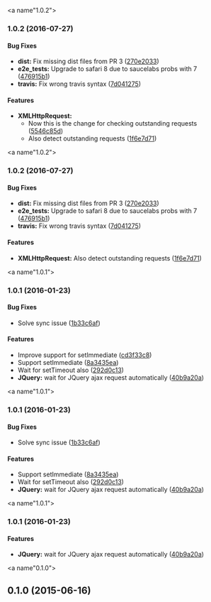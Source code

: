 <a name"1.0.2"></a>
### 1.0.2 (2016-07-27)


#### Bug Fixes

* **dist:** Fix missing dist files from PR 3 ([270e2033](https://github.com/alfonso-presa/protractor-testability-plugin/commit/270e2033))
* **e2e_tests:** Upgrade to safari 8 due to saucelabs probs with 7 ([476915b1](https://github.com/alfonso-presa/protractor-testability-plugin/commit/476915b1))
* **travis:** Fix wrong travis syntax ([7d041275](https://github.com/alfonso-presa/protractor-testability-plugin/commit/7d041275))


#### Features

* **XMLHttpRequest:**
  * Now this is the change for checking outstanding requests ([5546c85d](https://github.com/alfonso-presa/protractor-testability-plugin/commit/5546c85d))
  * Also detect outstanding requests ([1f6e7d71](https://github.com/alfonso-presa/protractor-testability-plugin/commit/1f6e7d71))


<a name"1.0.2"></a>
### 1.0.2 (2016-07-27)


#### Bug Fixes

* **dist:** Fix missing dist files from PR 3 ([270e2033](https://github.com/alfonso-presa/protractor-testability-plugin/commit/270e2033))
* **e2e_tests:** Upgrade to safari 8 due to saucelabs probs with 7 ([476915b1](https://github.com/alfonso-presa/protractor-testability-plugin/commit/476915b1))
* **travis:** Fix wrong travis syntax ([7d041275](https://github.com/alfonso-presa/protractor-testability-plugin/commit/7d041275))


#### Features

* **XMLHttpRequest:** Also detect outstanding requests ([1f6e7d71](https://github.com/alfonso-presa/protractor-testability-plugin/commit/1f6e7d71))


<a name"1.0.1"></a>
### 1.0.1 (2016-01-23)


#### Bug Fixes

* Solve sync issue ([1b33c6af](https://github.com/alfonso-presa/protractor-testability-plugin/commit/1b33c6af))


#### Features

* Improve support for setImmediate ([cd3f33c8](https://github.com/alfonso-presa/protractor-testability-plugin/commit/cd3f33c8))
* Support setImmediate ([8a3435ea](https://github.com/alfonso-presa/protractor-testability-plugin/commit/8a3435ea))
* Wait for setTimeout also ([292d0c13](https://github.com/alfonso-presa/protractor-testability-plugin/commit/292d0c13))
* **JQuery:** wait for JQuery ajax request automatically ([40b9a20a](https://github.com/alfonso-presa/protractor-testability-plugin/commit/40b9a20a))


<a name"1.0.1"></a>
### 1.0.1 (2016-01-23)


#### Bug Fixes

* Solve sync issue ([1b33c6af](https://github.com/alfonso-presa/protractor-testability-plugin/commit/1b33c6af))


#### Features

* Support setImmediate ([8a3435ea](https://github.com/alfonso-presa/protractor-testability-plugin/commit/8a3435ea))
* Wait for setTimeout also ([292d0c13](https://github.com/alfonso-presa/protractor-testability-plugin/commit/292d0c13))
* **JQuery:** wait for JQuery ajax request automatically ([40b9a20a](https://github.com/alfonso-presa/protractor-testability-plugin/commit/40b9a20a))


<a name"1.0.1"></a>
### 1.0.1 (2016-01-23)


#### Features

* **JQuery:** wait for JQuery ajax request automatically ([40b9a20a](https://github.com/alfonso-presa/protractor-testability-plugin/commit/40b9a20a))


<a name"0.1.0"></a>
## 0.1.0 (2015-06-16)

